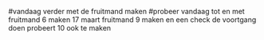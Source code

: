 #vandaag verder met de fruitmand maken
#probeer vandaag tot en met fruitmand 6 maken
17 maart fruitmand 9 maken en een check de voortgang doen probeert 10 ook te maken
